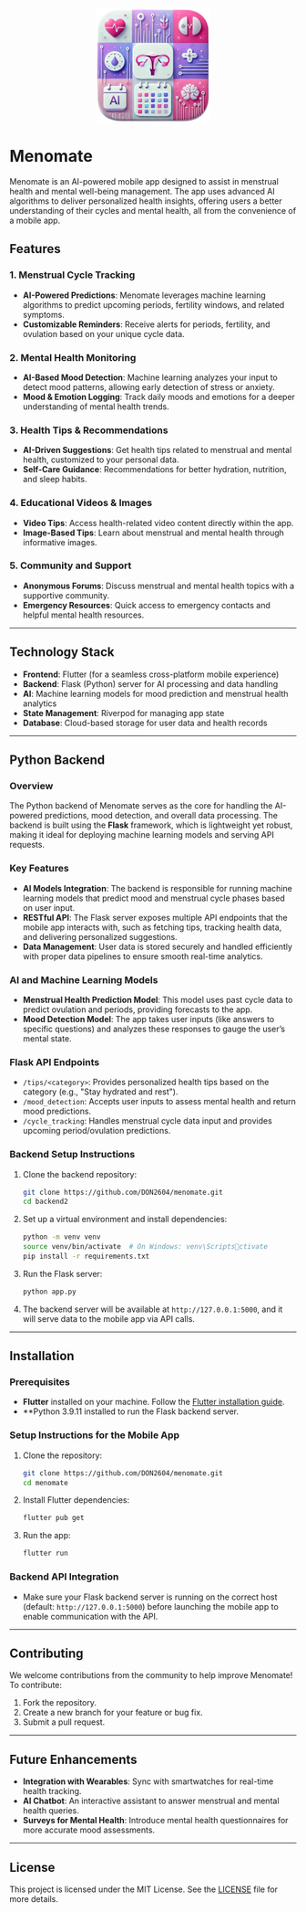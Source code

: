 <p align="center">
    <img src="https://raw.githubusercontent.com/DON2604/menomate/refs/heads/main/assets/read.png" height="200px" width="200px">
</p>


# Menomate

Menomate is an AI-powered mobile app designed to assist in menstrual health and mental well-being management. The app uses advanced AI algorithms to deliver personalized health insights, offering users a better understanding of their cycles and mental health, all from the convenience of a mobile app.

## Features

### 1. **Menstrual Cycle Tracking**
- **AI-Powered Predictions**: Menomate leverages machine learning algorithms to predict upcoming periods, fertility windows, and related symptoms.
- **Customizable Reminders**: Receive alerts for periods, fertility, and ovulation based on your unique cycle data.

### 2. **Mental Health Monitoring**
- **AI-Based Mood Detection**: Machine learning analyzes your input to detect mood patterns, allowing early detection of stress or anxiety.
- **Mood & Emotion Logging**: Track daily moods and emotions for a deeper understanding of mental health trends.

### 3. **Health Tips & Recommendations**
- **AI-Driven Suggestions**: Get health tips related to menstrual and mental health, customized to your personal data.
- **Self-Care Guidance**: Recommendations for better hydration, nutrition, and sleep habits.

### 4. **Educational Videos & Images**
- **Video Tips**: Access health-related video content directly within the app.
- **Image-Based Tips**: Learn about menstrual and mental health through informative images.

### 5. **Community and Support**
- **Anonymous Forums**: Discuss menstrual and mental health topics with a supportive community.
- **Emergency Resources**: Quick access to emergency contacts and helpful mental health resources.

---

## Technology Stack

- **Frontend**: Flutter (for a seamless cross-platform mobile experience)
- **Backend**: Flask (Python) server for AI processing and data handling
- **AI**: Machine learning models for mood prediction and menstrual health analytics
- **State Management**: Riverpod for managing app state
- **Database**: Cloud-based storage for user data and health records

---

## Python Backend

### Overview
The Python backend of Menomate serves as the core for handling the AI-powered predictions, mood detection, and overall data processing. The backend is built using the **Flask** framework, which is lightweight yet robust, making it ideal for deploying machine learning models and serving API requests.

### Key Features
- **AI Models Integration**: The backend is responsible for running machine learning models that predict mood and menstrual cycle phases based on user input.
- **RESTful API**: The Flask server exposes multiple API endpoints that the mobile app interacts with, such as fetching tips, tracking health data, and delivering personalized suggestions.
- **Data Management**: User data is stored securely and handled efficiently with proper data pipelines to ensure smooth real-time analytics.

### AI and Machine Learning Models
- **Menstrual Health Prediction Model**: This model uses past cycle data to predict ovulation and periods, providing forecasts to the app.
- **Mood Detection Model**: The app takes user inputs (like answers to specific questions) and analyzes these responses to gauge the user’s mental state.

### Flask API Endpoints
- `/tips/<category>`: Provides personalized health tips based on the category (e.g., "Stay hydrated and rest").
- `/mood_detection`: Accepts user inputs to assess mental health and return mood predictions.
- `/cycle_tracking`: Handles menstrual cycle data input and provides upcoming period/ovulation predictions.

### Backend Setup Instructions
1. Clone the backend repository:

   ```bash
   git clone https://github.com/DON2604/menomate.git
   cd backend2
   ```

2. Set up a virtual environment and install dependencies:

   ```bash
   python -m venv venv
   source venv/bin/activate  # On Windows: venv\Scriptsctivate
   pip install -r requirements.txt
   ```

3. Run the Flask server:

   ```bash
   python app.py
   ```

4. The backend server will be available at `http://127.0.0.1:5000`, and it will serve data to the mobile app via API calls.

---

## Installation

### Prerequisites
- **Flutter** installed on your machine. Follow the [Flutter installation guide](https://flutter.dev/docs/get-started/install).
- **Python 3.9.11 installed to run the Flask backend server.

### Setup Instructions for the Mobile App
1. Clone the repository:

   ```bash
   git clone https://github.com/DON2604/menomate.git
   cd menomate
   ```

2. Install Flutter dependencies:

   ```bash
   flutter pub get
   ```

3. Run the app:

   ```bash
   flutter run
   ```

### Backend API Integration
- Make sure your Flask backend server is running on the correct host (default: `http://127.0.0.1:5000`) before launching the mobile app to enable communication with the API.

---

## Contributing
We welcome contributions from the community to help improve Menomate! To contribute:

1. Fork the repository.
2. Create a new branch for your feature or bug fix.
3. Submit a pull request.

---

## Future Enhancements

- **Integration with Wearables**: Sync with smartwatches for real-time health tracking.
- **AI Chatbot**: An interactive assistant to answer menstrual and mental health queries.
- **Surveys for Mental Health**: Introduce mental health questionnaires for more accurate mood assessments.

---

## License

This project is licensed under the MIT License. See the [LICENSE](LICENSE) file for more details.
